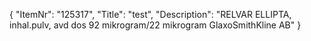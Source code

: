 {
  "ItemNr": "125317",
  "Title": "test",
  "Description": "RELVAR ELLIPTA, inhal.pulv, avd dos 92 mikrogram/22 mikrogram GlaxoSmithKline AB"
}
